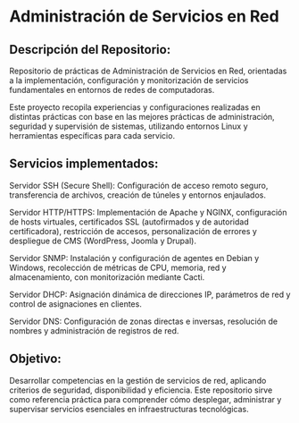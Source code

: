 # Administración de Servicios en Red

## Descripción del Repositorio:

Repositorio de prácticas de Administración de Servicios en Red, orientadas a la implementación, configuración y monitorización de servicios fundamentales en entornos de redes de computadoras.

Este proyecto recopila experiencias y configuraciones realizadas en distintas prácticas con base en las mejores prácticas de administración, seguridad y supervisión de sistemas, utilizando entornos Linux y herramientas específicas para cada servicio.

## Servicios implementados:

Servidor SSH (Secure Shell): Configuración de acceso remoto seguro, transferencia de archivos, creación de túneles y entornos enjaulados.

Servidor HTTP/HTTPS: Implementación de Apache y NGINX, configuración de hosts virtuales, certificados SSL (autofirmados y de autoridad certificadora), restricción de accesos, personalización de errores y despliegue de CMS (WordPress, Joomla y Drupal).

Servidor SNMP: Instalación y configuración de agentes en Debian y Windows, recolección de métricas de CPU, memoria, red y almacenamiento, con monitorización mediante Cacti.

Servidor DHCP: Asignación dinámica de direcciones IP, parámetros de red y control de asignaciones en clientes.

Servidor DNS: Configuración de zonas directas e inversas, resolución de nombres y administración de registros de red.

## Objetivo:

Desarrollar competencias en la gestión de servicios de red, aplicando criterios de seguridad, disponibilidad y eficiencia. Este repositorio sirve como referencia práctica para comprender cómo desplegar, administrar y supervisar servicios esenciales en infraestructuras tecnológicas.
